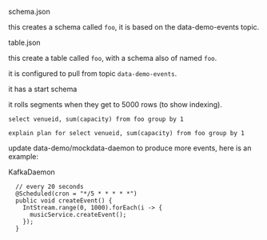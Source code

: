 
schema.json

this creates a schema called `foo`, it is based on the data-demo-events topic.

table.json

this create a table called `foo`, with a schema also of named `foo`.

it is configured to pull from topic `data-demo-events`.

it has a start schema

it rolls segments when they get to 5000 rows (to show indexing).

```
select venueid, sum(capacity) from foo group by 1
```

```
explain plan for select venueid, sum(capacity) from foo group by 1
```

update data-demo/mockdata-daemon to produce more events, here is an example:

KafkaDaemon
```
  // every 20 seconds
  @Scheduled(cron = "*/5 * * * * *")
  public void createEvent() {
    IntStream.range(0, 1000).forEach(i -> {
      musicService.createEvent();
    });
  }
```
